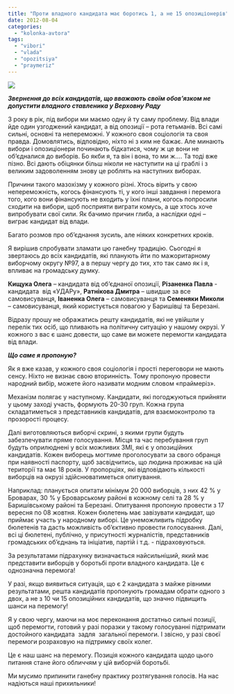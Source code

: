 ```yaml
---
title: "Проти владного кандидата має боротись 1, а не 15 опозиціонерів"
date: 2012-08-04
categories: 
  - "kolonka-avtora"
tags: 
  - "vibori"
  - "vlada"
  - "opozitsiya"
  - "praymeriz"
---
```


**_[![](https://mpz.brovary.org/wp-content/uploads/2012/08/Narodniy-vibir-300x127.gif)](https://mpz.brovary.org/wp-content/uploads/2012/08/Narodniy-vibir.gif)_**

**_Звернення до всіх кандидатів, що вважають своїм обов’язком не допустити владного ставленика у Верховну Раду_**

З року в рік, під вибори ми маємо одну й ту саму проблему. Від влади йде один узгоджений кандидат, а від опозиції – рота гетьманів. Всі самі сильні, основні та непереможні. У кожного своя соціологія та своя правда. Домовлятись, відповідно, ніхто ні з ким не бажає. Але минають вибори і опозиціонери починають бідкатися, чому ж це вони не об’єдналися до виборів. Бо якби я, та він і вона, то ми ж…. Та тоді вже пізно. Всі дають обіцянки більш ніколи не наступити на ці граблі і з великим задоволенням знову це роблять на наступних виборах.

Причини такого мазохізму у кожного різні. Хтось вірить у свою непереможність, когось фінансують ті, у кого інші завдання і перемога того, кого вони фінансують не входить у їхні плани, когось попросили сходити на вибори, щоб посприяти виграти комусь, а ще хтось хоче випробувати свої сили. Як бачимо причин глиба, а наслідки одні – виграє кандидат від влади.

<!--more-->

Багато розмов про об’єднання зусиль, але ніяких конкретних кроків.

Я вирішив спробувати зламати цю ганебну традицію. Сьогодні я звертаюсь до всіх кандидатів, які планують йти по мажоритарному виборчому округу №97, а в першу чергу до тих, хто так само як і я, впливає на громадську думку.

**Кищука Олега** – кандидата від об’єднаної опозиції, **Різаненка Павла** - кандидата  від «УДАРу», **Ратнікова Дмитра** – швидше за все самовисуванця, **Іваненка Олега** – самовисуванця та **Семеняки Миколи** – самовисуванця, який користується повагою у Баришівці та Березані.

Відразу прошу не ображатись решту кандидатів, які не увійшли у перелік тих осіб, що пливають на політичну ситуацію у нашому окрузі. У кожного з вас є шанс довести, що саме ви можете перемогти кандидата від влади.

**_Що саме я пропоную?_**

Як я вже казав, у кожного своя соціологія і прості переговори не мають сенсу. Ніхто не визнає свою вторинність. Тому пропоную провести народний вибір, можете його називати модним словом «праймеріз».

Механізм полягає у наступному. Кандидати, які погоджуються прийняти у цьому заході участь, формують 20-30 груп. Кожна група складатиметься з представників кандидатів, для взаємоконтролю та прозорості процесу.

Далі виготовляються виборчі скрині, з якими групи будуть забезпечувати пряме голосування. Місця та час перебування груп будуть оприлюднені у всіх можливих ЗМІ, які є у опозиційних кандидатів. Кожен виборець могтиме проголосувати за свого обранця при наявності паспорту, щоб засвідчитись, що людина проживає на цій території та має 18 років. У пропорціях, які відповідають кількості виборців на окрузі здійснюватиметься опитування.

Наприклад: планується опитати мінімум 20 000 виборців, з них 42 % у Броварах, 30 % у Броварському районі в кожному селі та 28 % у Баришівському районі та Березані. Опитування пропоную провести з 17 вересня по 08 жовтня. Кожен бюлетень має завізувати кандидат, що приймає участь у народному виборі. Це унеможливить підробку бюлетенів та дасть можливість об’єктивно провести голосування. Далі, всі ці бюлетені, публічно, у присутності журналістів, представників громадських об’єднань та ініціатив, партій і т.д. - підраховуються.

За результатами підрахунку визначається найсильніший, який має представити виборців у боротьбі проти владного кандидата. Це є однозначна перемога!

У разі, якщо виявиться ситуація, що є 2 кандидата з майже рівними результатами, решта кандидатів пропонують громадам обрати одного з двох, а не з 10 чи 15 опозиційних кандидатів, що значно підвищить шанси на перемогу!

Я у свою чергу, маючи на моє переконання достатньо сильні позиції, щоб перемогти, готовий у разі поразки у такому голосуванні підтримати достойного кандидата  задля  загальної перемоги. І звісно, у разі своєї перемоги розраховую на підтримку своїх колег.

Це є наш шанс на перемогу. Позиція кожного кандидата щодо цього питання стане його обличчям у цій виборчій боротьбі.

Ми мусимо припинити ганебну практику розтягування голосів. На нас надіються наші прихильники!
